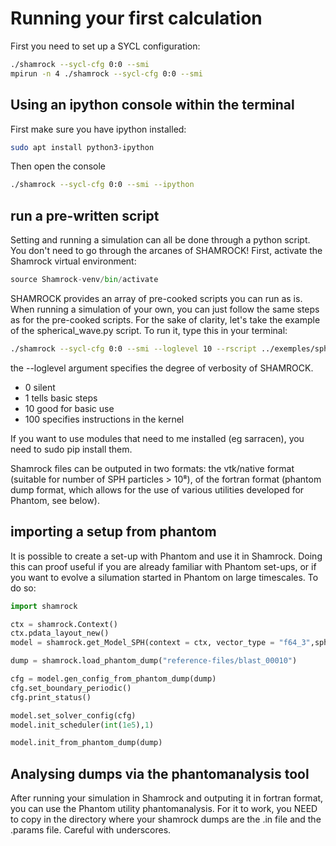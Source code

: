 # Running your first calculation
First you need to set up a SYCL configuration:

```bash
./shamrock --sycl-cfg 0:0 --smi
mpirun -n 4 ./shamrock --sycl-cfg 0:0 --smi
```
## Using an ipython console within the terminal

First make sure you have ipython installed:
```bash
sudo apt install python3-ipython
```
Then open the console

```bash
./shamrock --sycl-cfg 0:0 --smi --ipython
```
## run a pre-written script
Setting and running a simulation can all be done through a python script. You don't need to go through the arcanes of SHAMROCK! First, activate the Shamrock virtual environment:

```python
source Shamrock-venv/bin/activate
```

SHAMROCK provides an array of pre-cooked scripts you can run as is. When running a simulation of your own, you can just follow the same steps as for the pre-cooked scripts.
For the sake of clarity, let's take the example of the spherical_wave.py script. To run it, type this in your terminal:

```bash
./shamrock --sycl-cfg 0:0 --smi --loglevel 10 --rscript ../exemples/spherical_wave.py
```
the --loglevel argument specifies the degree of verbosity of SHAMROCK.
- 0 silent
- 1 tells basic steps
- 10 good for basic use
- 100 specifies instructions in the kernel

If you want to use modules that need to me installed (eg sarracen), you need to sudo pip install them.

Shamrock files can be outputed in two formats: the vtk/native format (suitable for number of SPH particles > 10⁸), of the fortran format (phantom dump format, which allows for the use of various utilities developed for Phantom, see below).

## importing a setup from phantom

It is possible to create a set-up with Phantom and use it in Shamrock. Doing this can proof useful if you are already familiar with Phantom set-ups, or if you want to evolve a silumation started in Phantom on large timescales. To do so:
```python
import shamrock

ctx = shamrock.Context()
ctx.pdata_layout_new()
model = shamrock.get_Model_SPH(context = ctx, vector_type = "f64_3",sph_kernel = "M6")

dump = shamrock.load_phantom_dump("reference-files/blast_00010")

cfg = model.gen_config_from_phantom_dump(dump)
cfg.set_boundary_periodic()
cfg.print_status()

model.set_solver_config(cfg)
model.init_scheduler(int(1e5),1)

model.init_from_phantom_dump(dump)
```

## Analysing dumps via the phantomanalysis tool

After running your simulation in Shamrock and outputing it in fortran format, you can use the Phantom utility phantomanalysis. For it to work, you NEED to copy in the directory where your shamrock dumps are the .in file and the .params file. Careful with underscores.
